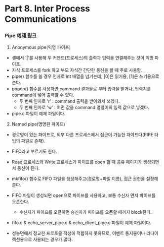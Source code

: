 # Part 8. Inter Process Communications

### Pipe [예제 링크](https://github.com/woorimlee/linux-network-programming/tree/master/API_study/pipe_ex)
1. Anonymous pipe(익명 파이프) 
  + 셸에서 '|'를 사용해 두 커맨드(프로세스)의 출력과 입력을 연결해주는 것이 익명 파이프.
  + 자식 프로세스를 fork 하고 부모 자식간 간단한 통신을 할 때 주로 사용함.
  + pipe() 함수를 쓸 경우 인자로 int 배열을 넘기는데, [0]은 읽기용, [1]은 쓰기용으로 쓴다.
  + popen() 함수를 사용하면 command 결과물로 부터 입력을 받거나, 입력치를 command에 넣어 출력할 수 있다.
    + 두 번째 인자로 'r' : command 출력을 받아와서 쓰겠다.
    + 두 번째 인자로 'w' : 어떤 값을 command 명령어의 입력 값으로 넣겠다.
  + pipe.c 파일이 예제 파일이다.

2. Named pipe(명명된 파이프)
  + 경로명이 있는 파이프로, 외부 다른 프로세스에서 접근이 가능한 파이프다(PIPE 타입의 파일로 존재).
  + FIFO라고 부르기도 한다.
  + Read 프로세스와 Write 프로세스가 파이프를 open 할 때 공유 페이지가 생성되면서 통신이 된다. 
  + mkfifo() 함수로 FIFO 파일을 생성해주고(경로명+파일 이름), 접근 권한을 설정해준다.
  + FIFO 파일이 생성되면 open으로 파이프를 사용하고, 보통 수신자 먼저 파이프를 오픈한다.
    + 수신자가 파이프를 오픈하면 송신자가 파이프를 오픈할 때까지 block된다.
  + fifo.c & echo_server_pipe.c & echo_client_pipe.c 파일이 예제 파일이다.
  
  
+ 성능면에서 정교한 프로토콜 작성에 적합하지 못하므로, 이벤트 통지용이나 리다이렉션용으로 사용되는 경우가 많다.
